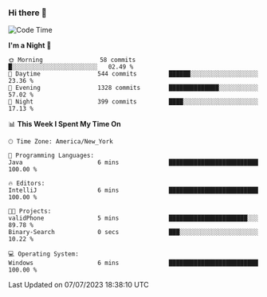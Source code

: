 ### Hi there 👋

<!--START_SECTION:waka-->
![Code Time](http://img.shields.io/badge/Code%20Time-22%20hrs%2024%20mins-blue)

**I'm a Night 🦉** 

```text
🌞 Morning                58 commits          █░░░░░░░░░░░░░░░░░░░░░░░░   02.49 % 
🌆 Daytime                544 commits         ██████░░░░░░░░░░░░░░░░░░░   23.36 % 
🌃 Evening                1328 commits        ██████████████░░░░░░░░░░░   57.02 % 
🌙 Night                  399 commits         ████░░░░░░░░░░░░░░░░░░░░░   17.13 % 
```


📊 **This Week I Spent My Time On** 

```text
🕑︎ Time Zone: America/New_York

💬 Programming Languages: 
Java                     6 mins              █████████████████████████   100.00 % 

🔥 Editors: 
IntelliJ                 6 mins              █████████████████████████   100.00 % 

🐱‍💻 Projects: 
validPhone               5 mins              ██████████████████████░░░   89.78 % 
Binary-Search            0 secs              ███░░░░░░░░░░░░░░░░░░░░░░   10.22 % 

💻 Operating System: 
Windows                  6 mins              █████████████████████████   100.00 % 
```


 Last Updated on 07/07/2023 18:38:10 UTC
<!--END_SECTION:waka-->
<!--
**the-beef-calculator/the-beef-calculator** is a ✨ _special_ ✨ repository because its `README.md` (this file) appears on your GitHub profile.

Here are some ideas to get you started:

- 🔭 I’m currently working on ...
- 🌱 I’m currently learning ...
- 👯 I’m looking to collaborate on ...
- 🤔 I’m looking for help with ...
- 💬 Ask me about ...
- 📫 How to reach me: ...
- 😄 Pronouns: ...
- ⚡ Fun fact: ...
-->
